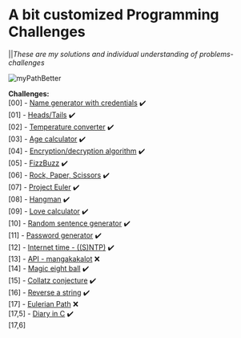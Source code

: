 # A bit customized Programming Challenges 
||*These are my solutions and individual understanding of problems-challenges*

![myPathBetter](https://user-images.githubusercontent.com/73887650/98054423-31107d00-1e3b-11eb-9083-e519f27445a8.png)

**Challenges:**\
[00] - [Name generator with credentials](https://github.com/El-Patron-Salan/challenges/tree/master/src/challenges/chall_00) :heavy_check_mark:\
[01] - [Heads/Tails](https://github.com/El-Patron-Salan/challenges/tree/master/src/challenges/chall_01) :heavy_check_mark:\
[02] - [Temperature converter](https://github.com/El-Patron-Salan/challenges/tree/master/src/challenges/chall_02) :heavy_check_mark:\
[03] - [Age calculator](https://github.com/El-Patron-Salan/challenges/tree/master/src/challenges/chall_03) :heavy_check_mark:\
[04] - [Encryption/decryption algorithm](https://github.com/El-Patron-Salan/challenges/tree/master/src/challenges/chall_04) :heavy_check_mark:\
[05] - [FizzBuzz](https://github.com/El-Patron-Salan/challenges/tree/master/src/challenges/chall_05) :heavy_check_mark:\
[06] - [Rock, Paper, Scissors](https://github.com/El-Patron-Salan/challenges/tree/master/src/challenges/chall_06) :heavy_check_mark:\
[07] - [Project Euler](https://github.com/El-Patron-Salan/challenges/tree/master/src/challenges/chall_07) :heavy_check_mark:\
[08] - [Hangman](https://github.com/El-Patron-Salan/challenges/tree/master/src/challenges/chall_08) :heavy_check_mark:\
[09] - [Love calculator](https://github.com/El-Patron-Salan/challenges/tree/master/src/challenges/chall_09) :heavy_check_mark:\
[10] - [Random sentence generator](https://github.com/El-Patron-Salan/challenges/tree/master/src/challenges/chall_10) :heavy_check_mark:\
[11] - [Password generator](https://github.com/El-Patron-Salan/challenges/tree/master/src/challenges/chall_11) :heavy_check_mark:\
[12] - [Internet time - ((S)NTP)](https://github.com/El-Patron-Salan/challenges/tree/master/src/challenges/chall_12) :heavy_check_mark:\
[13] - [API - mangakakalot](https://github.com/El-Patron-Salan/challenges/tree/master/src/challenges/chall_13) :x:\
[14] - [Magic eight ball](https://github.com/El-Patron-Salan/challenges/tree/master/src/challenges/chall_14) :heavy_check_mark:\
[15] - [Collatz conjecture](https://github.com/El-Patron-Salan/challenges/tree/master/src/challenges/chall_15) :heavy_check_mark:\
[16] - [Reverse a string](https://github.com/El-Patron-Salan/challenges/tree/master/src/challenges/chall_16) :heavy_check_mark:\
[17] - [Eulerian Path](https://github.com/El-Patron-Salan/challenges/tree/master/src/challenges/chall_17) :x:\
[17,5] - [Diary in C](https://github.com/El-Patron-Salan/challenges/tree/master/src/challenges/chall_17%2C5) :heavy_check_mark:\
[17,6]
